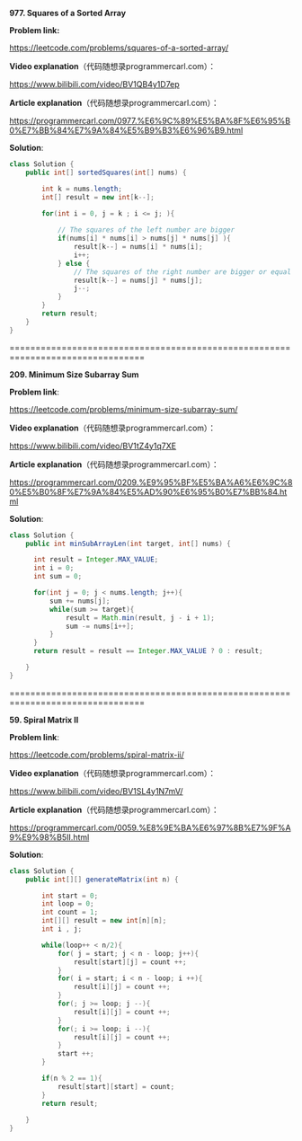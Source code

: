 **977. Squares of a Sorted Array**

**Problem link:**

https://leetcode.com/problems/squares-of-a-sorted-array/

**Video explanation**（代码随想录programmercarl.com）：

https://www.bilibili.com/video/BV1QB4y1D7ep 

**Article explanation**（代码随想录programmercarl.com）：

https://programmercarl.com/0977.%E6%9C%89%E5%BA%8F%E6%95%B0%E7%BB%84%E7%9A%84%E5%B9%B3%E6%96%B9.html

**Solution**:
```JAVA
class Solution {
    public int[] sortedSquares(int[] nums) {

        int k = nums.length;
        int[] result = new int[k--];

        for(int i = 0, j = k ; i <= j; ){
            
            // The squares of the left number are bigger
            if(nums[i] * nums[i] > nums[j] * nums[j] ){
                result[k--] = nums[i] * nums[i];
                i++;
            } else {
                // The squares of the right number are bigger or equal
                result[k--] = nums[j] * nums[j];
                j--;
            }
        }
        return result;
    }
}
```
================================================================================

**209. Minimum Size Subarray Sum**

**Problem link**:

https://leetcode.com/problems/minimum-size-subarray-sum/ 

**Video explanation**（代码随想录programmercarl.com）：

https://www.bilibili.com/video/BV1tZ4y1q7XE

**Article explanation**（代码随想录programmercarl.com）：

https://programmercarl.com/0209.%E9%95%BF%E5%BA%A6%E6%9C%80%E5%B0%8F%E7%9A%84%E5%AD%90%E6%95%B0%E7%BB%84.html

**Solution**:
```JAVA
class Solution {
    public int minSubArrayLen(int target, int[] nums) {

      int result = Integer.MAX_VALUE;
      int i = 0;
      int sum = 0;

      for(int j = 0; j < nums.length; j++){
          sum += nums[j];
          while(sum >= target){
              result = Math.min(result, j - i + 1);
              sum -= nums[i++];
          }
      }
      return result = result == Integer.MAX_VALUE ? 0 : result;

    }
}
```

================================================================================

**59. Spiral Matrix II**

**Problem link**:

https://leetcode.com/problems/spiral-matrix-ii/

**Video explanation**（代码随想录programmercarl.com）：

https://www.bilibili.com/video/BV1SL4y1N7mV/

**Article explanation**（代码随想录programmercarl.com）：

https://programmercarl.com/0059.%E8%9E%BA%E6%97%8B%E7%9F%A9%E9%98%B5II.html

**Solution**:
```JAVA
class Solution {
    public int[][] generateMatrix(int n) {

        int start = 0;
        int loop = 0;
        int count = 1;
        int[][] result = new int[n][n];
        int i , j;

        while(loop++ < n/2){
            for( j = start; j < n - loop; j++){
                result[start][j] = count ++;
            }
            for( i = start; i < n - loop; i ++){
                result[i][j] = count ++;
            }
            for(; j >= loop; j --){
                result[i][j] = count ++;
            }
            for(; i >= loop; i --){
                result[i][j] = count ++;
            }
            start ++;
        }

        if(n % 2 == 1){
            result[start][start] = count;
        }
        return result;
        
    }
}
```
